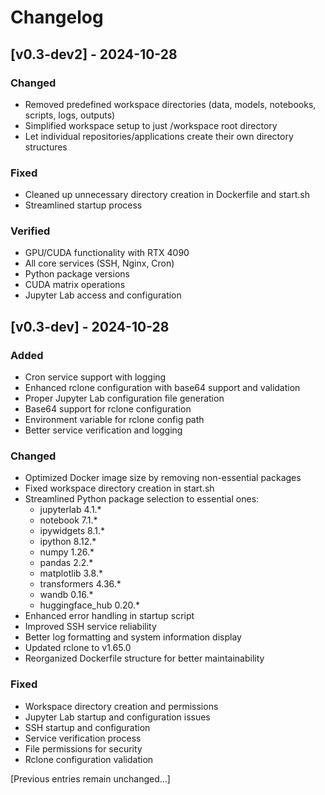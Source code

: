 # Changelog

## [v0.3-dev2] - 2024-10-28

### Changed
- Removed predefined workspace directories (data, models, notebooks, scripts, logs, outputs)
- Simplified workspace setup to just /workspace root directory
- Let individual repositories/applications create their own directory structures

### Fixed
- Cleaned up unnecessary directory creation in Dockerfile and start.sh
- Streamlined startup process

### Verified
- GPU/CUDA functionality with RTX 4090
- All core services (SSH, Nginx, Cron)
- Python package versions
- CUDA matrix operations
- Jupyter Lab access and configuration

## [v0.3-dev] - 2024-10-28

### Added
- Cron service support with logging
- Enhanced rclone configuration with base64 support and validation
- Proper Jupyter Lab configuration file generation
- Base64 support for rclone configuration
- Environment variable for rclone config path
- Better service verification and logging

### Changed
- Optimized Docker image size by removing non-essential packages
- Fixed workspace directory creation in start.sh
- Streamlined Python package selection to essential ones:
  - jupyterlab 4.1.*
  - notebook 7.1.*
  - ipywidgets 8.1.*
  - ipython 8.12.*
  - numpy 1.26.*
  - pandas 2.2.*
  - matplotlib 3.8.*
  - transformers 4.36.*
  - wandb 0.16.*
  - huggingface_hub 0.20.*
- Enhanced error handling in startup script
- Improved SSH service reliability
- Better log formatting and system information display
- Updated rclone to v1.65.0
- Reorganized Dockerfile structure for better maintainability

### Fixed
- Workspace directory creation and permissions
- Jupyter Lab startup and configuration issues
- SSH startup and configuration
- Service verification process
- File permissions for security
- Rclone configuration validation

[Previous entries remain unchanged...]